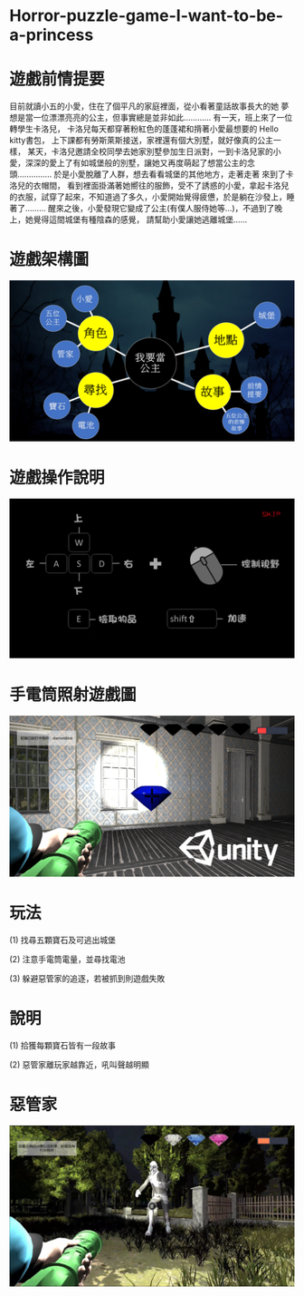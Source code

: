# Horror-puzzle-game-I-want-to-be-a-princess

# 遊戲前情提要

目前就讀小五的小愛，住在了個平凡的家庭裡面，從小看著童話故事長大的她
夢想是當一位漂漂亮亮的公主，但事實總是並非如此…………
有一天，班上來了一位轉學生卡洛兒，
卡洛兒每天都穿著粉紅色的蓬蓬裙和揹著小愛最想要的 Hello kitty書包，
上下課都有勞斯萊斯接送，家裡還有個大別墅，就好像真的公主一樣，
某天，卡洛兒邀請全校同學去她家別墅參加生日派對，一到卡洛兒家的小愛，深深的愛上了有如城堡般的別墅，讓她又再度萌起了想當公主的念頭……………
於是小愛脫離了人群，想去看看城堡的其他地方，走著走著 來到了卡洛兒的衣帽間，
看到裡面掛滿著她嚮往的服飾，受不了誘惑的小愛，拿起卡洛兒的衣服，試穿了起來，不知道過了多久，小愛開始覺得疲憊，於是躺在沙發上，睡著了………
醒來之後，小愛發現它變成了公主(有僕人服侍她等…)，不過到了晚上，她覺得這間城堡有種陰森的感覺，
請幫助小愛讓她逃離城堡……

# 遊戲架構圖

![image](https://github.com/PeiCing/Horror-puzzle-game-I-want-to-be-a-princess/blob/main/img/遊戲架構圖.png)

# 遊戲操作說明

![image](https://github.com/PeiCing/Horror-puzzle-game-I-want-to-be-a-princess/blob/main/img/遊戲操作說明.png)

# 手電筒照射遊戲圖

![image](https://github.com/PeiCing/Horror-puzzle-game-I-want-to-be-a-princess/blob/main/img/手電筒照射遊戲圖.png)

# 玩法

(1) 找尋五顆寶石及可逃出城堡

(2) 注意手電筒電量，並尋找電池

(3) 躲避惡管家的追逐，若被抓到則遊戲失敗

# 說明

(1) 拾獲每顆寶石皆有一段故事

(2) 惡管家離玩家越靠近，吼叫聲越明顯

# 惡管家

![image](https://github.com/PeiCing/Horror-puzzle-game-I-want-to-be-a-princess/blob/main/img/惡管家.png)
